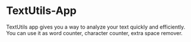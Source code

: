 # TextUtils-App
TextUtils app gives you a way to analyze your text quickly and efficiently. You can use it as word counter, character counter, extra space remover.
